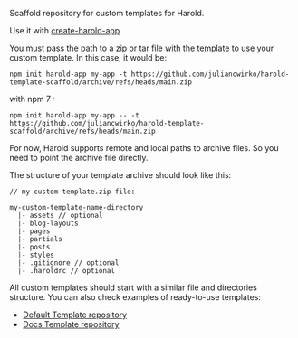 Scaffold repository for custom templates for Harold.

Use it with [create-harold-app](https://github.com/juliancwirko/create-harold-app)

You must pass the path to a zip or tar file with the template to use your custom template. In this case, it would be:

```
npm init harold-app my-app -t https://github.com/juliancwirko/harold-template-scaffold/archive/refs/heads/main.zip
```

with npm 7+
```
npm init harold-app my-app -- -t https://github.com/juliancwirko/harold-template-scaffold/archive/refs/heads/main.zip
```

For now, Harold supports remote and local paths to archive files. So you need to point the archive file directly.

The structure of your template archive should look like this:

```
// my-custom-template.zip file:

my-custom-template-name-directory
  |- assets // optional
  |- blog-layouts
  |- pages
  |- partials
  |- posts
  |- styles
  |- .gitignore // optional
  |- .haroldrc // optional
```

All custom templates should start with a similar file and directories structure. You can also check examples of ready-to-use templates:

- [Default Template repository](https://github.com/juliancwirko/harold-template-default)
- [Docs Template repository](https://github.com/juliancwirko/harold-template-docs)
